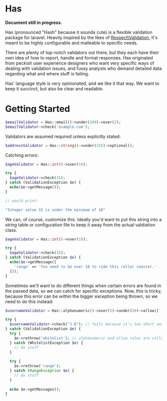 Has
===

**Document still in progress.**

Has (pronounced "Hash" because it sounds cute) is a flexible validation package for laravel. Heavily inspired by the likes of [Respect\Validation](https://github.com/Respect/Validation), it's meant to be highly configurable and malleable to specific needs.

There are plenty of top-notch validators out there, but they each have their own idea of how to report, handle and format responses. Has originated from peckish user experience designers who want very specific ways of dealing with validation issues, and fussy analysts who demand detailed data regarding what and where stuff is failing.

Has' language style is very opinionated, and we like it that way. We want to keep it succinct, but also be clear and readable.

Getting Started
============

```php
$emailValidator = Has::email()->under(100)->over(2);
$emailValidator->check('example.com');
```

Validators are assumed required unless explicitly stated:

```php
$addressValidator = Has::string()->under(255)->optional();
```

Catching errors:

```php
$ageValidator = Has::int()->over(18);

try {
  $ageValidator->check(15);
} catch (ValidationException $e) {
  echo($e->getMessage());
}

// would print:

"Integer value 15 is under the minimum of 18"
```

We can, of course, customize this. Ideally you'd want to put this string into a string table or configuration file to keep it away from the actual valdiation class.

```php
$ageValidator = Has::int()->over(18);

try {
  $ageValidator->check(15);
} catch (ValidationException $e) {
  echo($e->getMessage([
    'range' => 'You need to be over 18 to ride this roller coaster.'
  ]));
}

```

Sometimes we'll want to do different things when certain errors are found in the passed data, so we can catch for specific exceptions. Now, this is tricky, because this error can be *within* the bigger exception being thrown, so we need to do this instead:

```php
$usernameValidator = Has::alphanumeric()->over(5)->under(20)->allow([' ']); // alphanumeric plus spaces

try {
  $usernameValidator->check("J-D"); // fails because it's too short and has a dash
} catch (ValidationException $e) {
  try {
    $e->rethrow('whitelist'); // alphanumeric and allow rules are called "whitelist" rules
  } catch (WhitelistException $e) {
    // do stuff
  }
  
  try {
    $e->rethrow('range');
  } catch (RangeException $e) {
    // do stuff
  }
  
  echo $e->getMessages();
}
```











